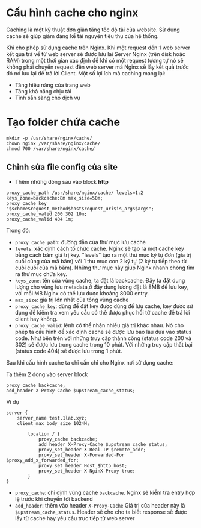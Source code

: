 # Cấu hình cache cho nginx

Caching là một kỹ thuật đơn giản tăng tốc độ tải của website. Sử dụng cache sẽ giúp giảm đáng kể tài nguyên tiêu thụ của hệ thống.

Khi cho phép sử dụng cache trên Nginx. Khi một request đến 1 web server kết qủa trả về từ web server sẽ được lưu lại Server Nginx (trên disk hoặc RAM) trong một thời gian xác định để khi có một request tương tự nó sẽ không phải chuyển request đến web server mà Nginx sẽ lấy kết quả trước đó nó lưu lại để trả lời Client. Một số lợi ích mà caching mang lại:
 * Tăng hiêu năng của trang web
 * Tăng khả năng chịu tải
 * Tính sẵn sàng cho dịch vụ
# Tạo folder chứa cache
```
mkdir -p /usr/share/nginx/cache/
chown nginx /var/share/nginx/cache/
chmod 700 /var/share/nginx/cache/
```
## Chỉnh sửa file config của site
- Thêm những dòng sau vào block **http**
```
proxy_cache_path /usr/share/nginx/cache/ levels=1:2 keys_zone=backcache:8m max_size=50m;
proxy_cache_key "$scheme$request_method$host$request_uri$is_args$args";
proxy_cache_valid 200 302 10m;
proxy_cache_valid 404 1m;
```
Trong đó:
 * `proxy_cache_path`: đường dẫn của thư mục lưu cache
 * `levels`: xác định cách tổ chức cache. Nginx sẽ tạo ra một cache key bằng cách băm giá trị key. "levels" tạo ra một thư mục ký tự đơn (gía trị cuối cùng của mã băm) với 1 thư mục con 2 ký tự (2 ký tự tiếp theo từ cuôi cuối của mã băm). Những thư mục này giúp Nginx nhanh chóng tìm ra thư mục chứa key.
 * `keys_zone`: tên của vùng cache, ta đặt là backcache. Đây ta đặt dung lượng cho vùng lưu metadata,ở đây dung lương đặt là 8MB để lưu key, với mỗi MB Nginx có thể lưu được khoảng 8000 entry.
 * `max_size`: giá trị lớn nhất của tổng vùng cache
 * `proxy_cache_key`: dùng để đặt key được dùng để lưu cache, key được sử dụng để kiêm tra xem yêu cầu có thể được phục hồi từ cache để trả lời client hay không.
 * `proxy_cache_valid`: lệnh có thể nhận nhiều giá trị khác nhau. Nó cho phép ta cấu hình để xác định cache sẽ được lưu bao lâu dựa vào status code. Như bên trên với những truy cập thành công (status code 200 và 302) sẽ được lưu trong cache trong 10 phút. Với những truy cập thất bại (status code 404) sẽ được lưu trong 1 phút.

Sau khi cấu hình cache ta chỉ cần chỉ cho Nginx nơi sử dụng cache:

Ta thêm 2 dòng vào server block

```
proxy_cache backcache;
add_header X-Proxy-Cache $upstream_cache_status;
```

Ví dụ

```
server {
    server_name test.1lab.xyz;
    client_max_body_size 1024M;

        location / {
            proxy_cache backcache;
            add_header X-Proxy-Cache $upstream_cache_status;
            proxy_set_header X-Real-IP $remote_addr;
            proxy_set_header X-Forwarded-For $proxy_add_x_forwarded_for;
            proxy_set_header Host $http_host;
            proxy_set_header X-NginX-Proxy true;
        }
}
```

 * `proxy_cache`: chỉ định vùng cache `backcache`. Nginx sẽ kiểm tra entry hợp lệ trước khi chuyển tới backend
 * `add_header`: thêm vào header `X-Proxy-Cache` Giá trị của header này là `$upstream_cache_status`. Header sẽ cho cho ta biết response sẽ được lấy từ cache hay yêu cầu trực tiếp từ web server